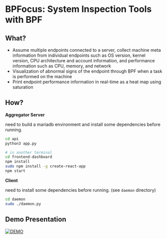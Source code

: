 # BPFocus: System Inspection Tools with BPF

## What?

- Assume multiple endpoints connected to a server, collect machine meta information from individual endpoints such as OS version, kernel version, CPU architecture and account information, and performance information such as CPU, memory, and network
- Visualization of abnormal signs of the endpoint through BPF when a task is performed on the machine
- Print endpoint performance information in real-time as a heat map using saturation

## How?
**Aggregator Server**

need to build a mariadb environment and install some dependencies before running.

```bash
cd api
python3 app.py

# in another terminal
cd frontend-dashboard
npm install
sudo npm install -g create-react-app
npm start
```

**Client**

need to install some dependencies before running. (see `daemon` directory)

```bash
cd daemon
sudo ./daemon.py
```

## Demo Presentation
[![DEMO](https://img.youtube.com/vi/3iDmKLZfwyA/0.jpg)](https://youtu.be/3iDmKLZfwyA)
